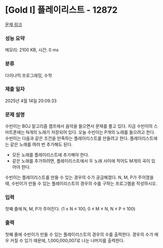 # [Gold I] 플레이리스트 - 12872 

[문제 링크](https://www.acmicpc.net/problem/12872) 

### 성능 요약

메모리: 2100 KB, 시간: 0 ms

### 분류

다이나믹 프로그래밍, 수학

### 제출 일자

2025년 4월 14일 20:09:33

### 문제 설명

<p>수빈이는 BOJ 알고리즘 캠프에서 음악을 들으면서 문제를 풀고 있다. 지금 수빈이의 스마트폰에는 N개의 노래가 저장되어 있다. 오늘 수빈이는 P개의 노래를 들으려고 한다. 수빈이는 다음과 같은 조건을 만족하는 플레이리스트를 만들려고 한다. 플레이리스트에는 같은 노래를 여러 번 추가해도 된다.</p>

<ul>
	<li>모든 노래를 플레이리스트에 추가해야 한다.</li>
	<li>같은 노래를 추가하려면, 플레이리스트에서 두 노래 사이에 적어도 M개의 곡이 있어야 한다.</li>
</ul>

<p>수빈이는 플레이리스트를 만들 수 있는 경우의 수가 궁금해졌다. N, M, P가 주어졌을 때, 수빈이가 만들 수 있는 플레이리스트의 경우의 수를 구하는 프로그램을 작성하시오.</p>

### 입력 

 <p>첫째 줄에 N, M, P가 주어진다. (1 ≤ N ≤ 100, 0 ≤ M ≤ N, N ≤ P ≤ 100)</p>

### 출력 

 <p>첫째 줄에 수빈이가 만들 수 있는 플레이리스트의 경우의 수를 출력한다. 경우의 수가 매우 커질 수 있기 때문에, 1,000,000,007로 나눈 나머지를 출력한다.</p>

